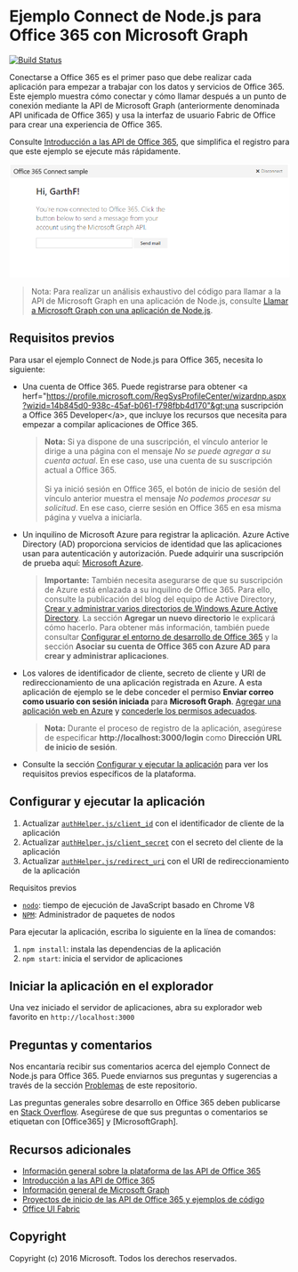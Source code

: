 # Ejemplo Connect de Node.js para Office 365 con Microsoft Graph
[![Build Status](https://travis-ci.org/OfficeDev/O365-Nodejs-Microsoft-Graph-Connect.svg?branch=master)](https://travis-ci.org/OfficeDev/O365-Nodejs-Microsoft-Graph-Connect)

Conectarse a Office 365 es el primer paso que debe realizar cada aplicación para empezar a trabajar con los datos y servicios de Office 365. Este ejemplo muestra cómo conectar y cómo llamar después a un punto de conexión mediante la API de Microsoft Graph (anteriormente denominada API unificada de Office 365) y usa la interfaz de usuario Fabric de Office para crear una experiencia de Office 365.

Consulte [Introducción a las API de Office 365](http://dev.office.com/getting-started/office365apis?platform=option-node#setup), que simplifica el registro para que este ejemplo se ejecute más rápidamente.

![Captura de pantalla del ejemplo Connect de Node.js para Office 365](../readme-imgs/screenshot.PNG)
> Nota: Para realizar un análisis exhaustivo del código para llamar a la API de Microsoft Graph en una aplicación de Node.js, consulte [Llamar a Microsoft Graph con una aplicación de Node.js](https://graph.microsoft.io/docs/platform/nodejs).

## Requisitos previos

Para usar el ejemplo Connect de Node.js para Office 365, necesita lo siguiente:
* Una cuenta de Office 365. Puede registrarse para obtener &lt;a herf="https://profile.microsoft.com/RegSysProfileCenter/wizardnp.aspx?wizid=14b845d0-938c-45af-b061-f798fbb4d170"&gt;una suscripción a Office 365 Developer&lt;/a&gt;, que incluye los recursos que necesita para empezar a compilar aplicaciones de Office 365.

     > **Nota:**
     Si ya dispone de una suscripción, el vínculo anterior le dirige a una página con el mensaje *No se puede agregar a su cuenta actual*. En ese caso, use una cuenta de su suscripción actual a Office 365.<br /><br />
     Si ya inició sesión en Office 365, el botón de inicio de sesión del vínculo anterior muestra el mensaje *No podemos procesar su solicitud*. En ese caso, cierre sesión en Office 365 en esa misma página y vuelva a iniciarla.
* Un inquilino de Microsoft Azure para registrar la aplicación. Azure Active Directory (AD) proporciona servicios de identidad que las aplicaciones usan para autenticación y autorización. Puede adquirir una suscripción de prueba aquí: [Microsoft Azure](https://account.windowsazure.com/SignUp).

     > **Importante:**
     También necesita asegurarse de que su suscripción de Azure está enlazada a su inquilino de Office 365. Para ello, consulte la publicación del blog del equipo de Active Directory, [Crear y administrar varios directorios de Windows Azure Active Directory](http://blogs.technet.com/b/ad/archive/2013/11/08/creating-and-managing-multiple-windows-azure-active-directories.aspx). La sección **Agregar un nuevo directorio** le explicará cómo hacerlo. Para obtener más información, también puede consultar [Configurar el entorno de desarrollo de Office 365](https://msdn.microsoft.com/office/office365/howto/setup-development-environment#bk_CreateAzureSubscription) y la sección **Asociar su cuenta de Office 365 con Azure AD para crear y administrar aplicaciones**.
* Los valores de identificador de cliente, secreto de cliente y URI de redireccionamiento de una aplicación registrada en Azure. A esta aplicación de ejemplo se le debe conceder el permiso **Enviar correo como usuario con sesión iniciada** para **Microsoft Graph**. [Agregar una aplicación web en Azure](https://msdn.microsoft.com/office/office365/HowTo/add-common-consent-manually#bk_RegisterWebApp) y [concederle los permisos adecuados](https://github.com/OfficeDev/O365-Nodejs-Microsoft-Graph-Connect/wiki/Grant-permissions-to-the-Connect-application-in-Azure).

     > **Nota:**
     Durante el proceso de registro de la aplicación, asegúrese de especificar **http://localhost:3000/login** como **Dirección URL de inicio de sesión**. 
     
* Consulte la sección [Configurar y ejecutar la aplicación](#configure-and-run-the-app) para ver los requisitos previos específicos de la plataforma.

## Configurar y ejecutar la aplicación

1. Actualizar [```authHelper.js/client_id```](authHelper.js#L7) con el identificador de cliente de la aplicación
2. Actualizar [```authHelper.js/client_secret```](authHelper.js#L8) con el secreto del cliente de la aplicación
3. Actualizar [```authHelper.js/redirect_uri```](authHelper.js#L9) con el URI de redireccionamiento de la aplicación

Requisitos previos
* [```nodo```](https://nodejs.org/en/): tiempo de ejecución de JavaScript basado en Chrome V8
* [```NPM```](https://docs.npmjs.com/getting-started/installing-node): Administrador de paquetes de nodos

Para ejecutar la aplicación, escriba lo siguiente en la línea de comandos:

1. ```npm install```: instala las dependencias de la aplicación
2. ```npm start```: inicia el servidor de aplicaciones


## Iniciar la aplicación en el explorador
Una vez iniciado el servidor de aplicaciones, abra su explorador web favorito en ```http://localhost:3000```

## Preguntas y comentarios

Nos encantaría recibir sus comentarios acerca del ejemplo Connect de Node.js para Office 365. Puede enviarnos sus preguntas y sugerencias a través de la sección [Problemas](https://github.com/OfficeDev/O365-Nodejs-Microsoft-Graph-Connect/issues) de este repositorio.

Las preguntas generales sobre desarrollo en Office 365 deben publicarse en [Stack Overflow](http://stackoverflow.com/questions/tagged/Office365+MicrosoftGraph). Asegúrese de que sus preguntas o comentarios se etiquetan con [Office365] y [MicrosoftGraph].
  
## Recursos adicionales

* [Información general sobre la plataforma de las API de Office 365](https://msdn.microsoft.com/office/office365/howto/platform-development-overview)
* [Introducción a las API de Office 365](http://dev.office.com/getting-started/office365apis)
* [Información general de Microsoft Graph](http://graph.microsoft.io)
* [Proyectos de inicio de las API de Office 365 y ejemplos de código](https://msdn.microsoft.com/office/office365/howto/starter-projects-and-code-samples)
* [Office UI Fabric](https://github.com/OfficeDev/Office-UI-Fabric)

## Copyright
Copyright (c) 2016 Microsoft. Todos los derechos reservados.



